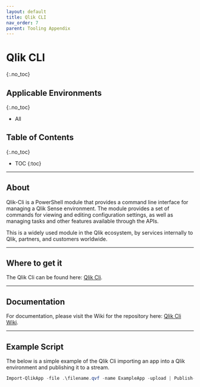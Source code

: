 ```yaml
---
layout: default
title: Qlik CLI
nav_order: 7
parent: Tooling Appendix
---
```


# Qlik CLI <i class="fas fa-tools fa-xs" title="Tooling | Pre-Built Solutions"></i> <i class="fas fa-file-code fa-xs" title="API | Requires Script"></i> 
{:.no_toc}

## Applicable Environments
{:.no_toc}
- All

## Table of Contents
{:.no_toc}

* TOC
{:toc}

-------------------------

## About <i class="fas fa-tools fa-xs" title="Tooling | Pre-Built Solutions"></i> <i class="fas fa-file-code fa-xs" title="API | Requires Script"></i>

Qlik-Cli is a PowerShell module that provides a command line interface for managing a Qlik Sense environment. The module provides a set of commands for viewing and editing configuration settings, as well as managing tasks and other features available through the APIs.

This is a widely used module in the Qlik ecosystem, by services internally to Qlik, partners, and customers worldwide.

-------------------------

## Where to get it

The Qlik Cli can be found here: [Qlik Cli](https://github.com/ahaydon/Qlik-Cli).

-------------------------

## Documentation

For documentation, please visit the Wiki for the repository here: [Qlik Cli Wiki](https://github.com/ahaydon/Qlik-Cli/wiki).

-------------------------

## Example Script

The below is a simple example of the Qlik Cli importing an app into a Qlik environment and publishing it to a stream.

```powershell
Import-QlikApp -file .\filename.qvf -name ExampleApp -upload | Publish-QlikApp -stream ExampleStream
```

